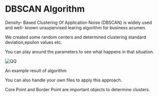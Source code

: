 # DBSCAN Algorithm 

Density- Based Clustering Of Application Noise (DBSCAN) is widely used and well- known unsupervised learing algorithm for business acumen.

We created some random centers and determined clustering standard deviation,epsilon values etc.

You can play around the parameters to see what happens in that situation.

![QQ](https://user-images.githubusercontent.com/38746955/138898344-9ec83e9b-d58e-43b7-a459-8e702306e1b3.PNG)

An example result of algorithm 

You can also handle your own files to apply this approach.

Core Point and Border Point are important objects to determine clusters.
